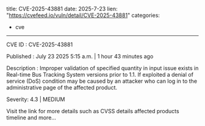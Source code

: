  
title: CVE-2025-43881
date: 2025-7-23
lien: "https://cvefeed.io/vuln/detail/CVE-2025-43881"
categories:
  - cve
---

CVE ID : CVE-2025-43881

Published :  July 23
2025
5:15 a.m. | 1 hour
43 minutes ago

Description : Improper validation of specified quantity in input issue exists in Real-time Bus Tracking System versions prior to 1.1. If exploited
a denial of service (DoS) condition may be caused by an attacker who can log in to the administrative page of the affected product.

Severity: 4.3 | MEDIUM

Visit the link for more details
such as CVSS details
affected products
timeline
and more...
